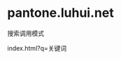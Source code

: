 # pantone.luhui.net











搜索调用模式

index.html?q=关键词


  <script type="text/javascript">         
            window.onload=function () {
                      function _GetUrlParams() {
                var url = location.search; //获取url中"?"符后的字串
                var theRequest = {};
                if (url.indexOf("?") != -1) {
                    var str = url.substr(1);
                    strs = str.split("&");
                    for (var i = 0; i < strs.length; i++) {
                        //console.log(strs);
                        theRequest[strs.split("=")[0]] = unescape(strs.split("=")[1]);
                    }
                }
                return theRequest;
            }
            var obj = _GetUrlParams();
            if(obj.q){
              var bingurl=obj.q;
                          document.getElementById('engine').src = 'http://luhui.net/index.php?q=' + escape(bingurl);
                           $("#cnbing").addClass("on");
                           $("#google").removeClass("on");
                          //console.log(bingurl);
                                }
            }
            </script>

























